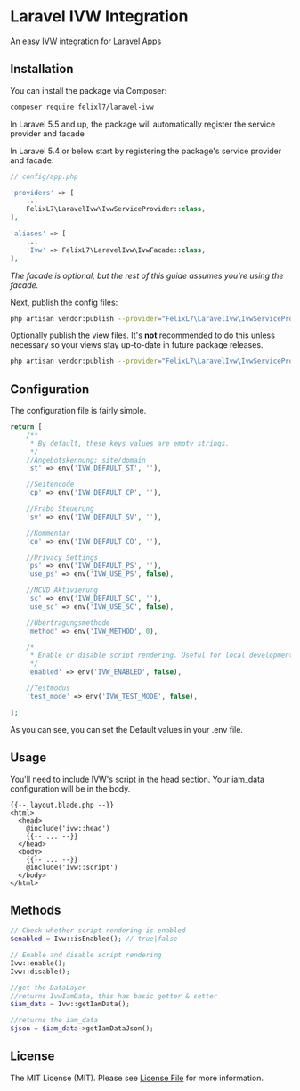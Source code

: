 # Laravel IVW Integration
 An easy [IVW](https://www.ivw.eu/) integration for Laravel Apps

## Installation

You can install the package via Composer:

```bash
composer require felixl7/laravel-ivw
```

In Laravel 5.5 and up, the package will automatically register the service provider and facade

In Laravel 5.4 or below start by registering the package's service provider and facade:

```php
// config/app.php

'providers' => [
    ...
    FelixL7\LaravelIvw\IvwServiceProvider::class,
],

'aliases' => [
    ...
    'Ivw' => FelixL7\LaravelIvw\IvwFacade::class,
],
```

*The facade is optional, but the rest of this guide assumes you're using the facade.*

Next, publish the config files:

```bash
php artisan vendor:publish --provider="FelixL7\LaravelIvw\IvwServiceProvider" --tag="config"
```

Optionally publish the view files. It's **not** recommended to do this unless necessary so your views stay up-to-date in future package releases.

```bash
php artisan vendor:publish --provider="FelixL7\LaravelIvw\IvwServiceProvider" --tag="views"
```

## Configuration

The configuration file is fairly simple.

```php
return [
    /**
     * By default, these keys values are empty strings.
     */
    //Angebotskennung; site/domain
    'st' => env('IVW_DEFAULT_ST', ''),

    //Seitencode
    'cp' => env('IVW_DEFAULT_CP', ''),

    //Frabo Steuerung
    'sv' => env('IVW_DEFAULT_SV', ''),

    //Kommentar
    'co' => env('IVW_DEFAULT_CO', ''),

    //Privacy Settings
    'ps' => env('IVW_DEFAULT_PS', ''),
    'use_ps' => env('IVW_USE_PS', false),

    //MCVD Aktivierung
    'sc' => env('IVW_DEFAULT_SC', ''),
    'use_sc' => env('IVW_USE_SC', false),

    //Übertragungsmethode
    'method' => env('IVW_METHOD', 0),

    /*
     * Enable or disable script rendering. Useful for local development. By default, it is disabled.
     */
    'enabled' => env('IVW_ENABLED', false),

    //Testmodus
    'test_mode' => env('IVW_TEST_MODE', false),

];

```

As you can see, you can set the Default values in your .env file.

## Usage

You'll need to include IVW's script in the head section. Your iam_data configuration will be in the body.

```
{{-- layout.blade.php --}}
<html>
  <head>
    @include('ivw::head')
    {{-- ... --}}
  </head>
  <body>
    {{-- ... --}}
    @include('ivw::script')
  </body>
</html>
```

## Methods
```php
// Check whether script rendering is enabled
$enabled = Ivw::isEnabled(); // true|false

// Enable and disable script rendering
Ivw::enable();
Ivw::disable();

//get the DataLayer
//returns IvwIamData, this has basic getter & setter
$iam_data = Ivw::getIamData();

//returns the iam_data
$json = $iam_data->getIamDataJson();
```

## License

The MIT License (MIT). Please see [License File](LICENSE.md) for more information.